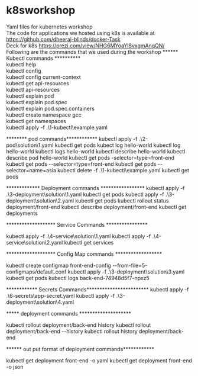 # k8sworkshop

Yaml files for kubernetes workshop  
The code for applications we hosted using k8s is available at https://github.com/dheeraj-blinds/docker-Task  
Deck for k8s https://prezi.com/view/NHG6MYoaYI8vxgmAnqQN/  
Following are the commands that we used during the workshop 
****** Kubectl commands **********       
 kubectl help  
 kubectl config  
 kubectl config current-context  
 kubectl get api-resources  
 kubectl api-resources  
 kubectl explain pod  
 kubectl explain pod.spec  
 kubectl explain pod.spec.containers  
 kubectl create namespace gcc  
 kubectl get namespaces  
 kubectl apply -f .\1-kubectl\example.yaml  
 
 ******** pod commands************
 kubectl apply -f .\2-pod\solution\1.yaml
 kubectl get pods
 kubect log hello-world
 kubectl log hello-world
 kubectl logs hello-world
 kubectl describe hello-world
 kubectl describe pod hello-world
 kubectl get pods -selector=type=front-end
 kubectl get pods --selector=type=front-end
 kubectl get pods --selector=name=asia
 kubectl delete -f .\1-kubectl\example.yaml
 kubectl get pods
 
 ************* Deployment commands *****************
 kubectl apply -f .\3-deployment\solution\1.yaml
 kubectl get pods
 kubectl apply -f .\3-deployment\solution\2.yaml
 kubectl get pods
 kubectl rollout status deployment/front-end
 kubectl describe deployment/front-end
 kubectl get deployments
 
 ******************* Service Commands ****************
 
 kubectl apply -f .\4-service\solution\1.yaml
 kubectl apply -f .\4-service\solution\2.yaml
 kubectl get services
 
 ******************* Config Map commands ******************
 
 kubectl create configmap front-end-config --from-file=5-configmaps/default.conf
 kubectl apply -f .\3-deployment\solution\3.yaml
 kubectl get pods
 kubectl logs back-end-74948d5f7-npxz5
 
 ************ Secrets Commands************************
 kubectl apply -f .\6-secrets\app-secret.yaml
 kubectl apply -f .\3-deployment\solution\4.yaml
 
 ***** deployment commands ********************
 
 kubectl rollout deployment/back-end history
 kubectl rollout deployment/back-end --history
 kubectl rollout history deployment/back-end
 
 ****** out put format of deployment commands************
 
 kubectl get deployment front-end -o yaml
 kubectl get deployment front-end -o json 
